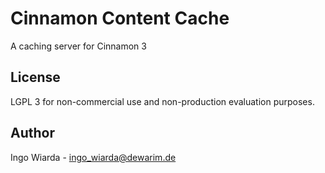 # Cinnamon Content Cache

A caching server for Cinnamon 3

## License

LGPL 3 for non-commercial use and non-production evaluation purposes.

## Author

Ingo Wiarda - ingo_wiarda@dewarim.de